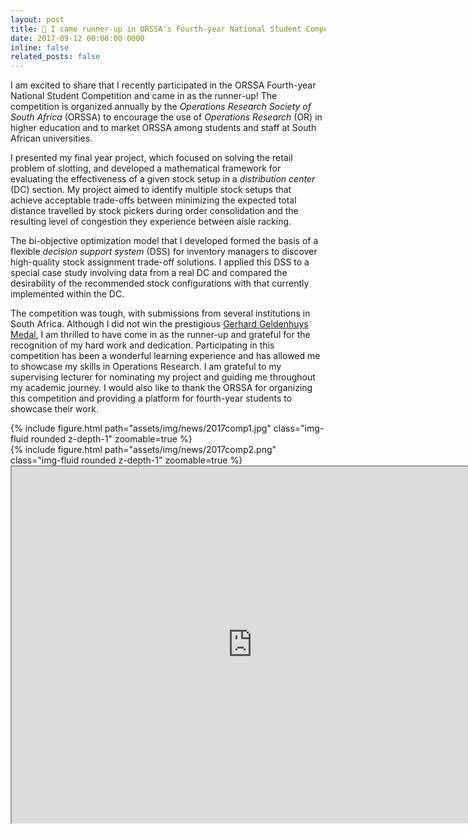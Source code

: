 ```yaml
---
layout: post
title: 🥈 I came runner-up in ORSSA's Fourth-year National Student Competition
date: 2017-09-12 00:00:00-0000
inline: false
related_posts: false
---
```


I am excited to share that I recently participated in the ORSSA Fourth-year National Student Competition and came in as the runner-up! The competition is organized annually by the *Operations Research Society of South Africa* (ORSSA) to encourage the use of *Operations Research* (OR) in higher education and to market ORSSA among students and staff at South African universities.

I presented my final year project, which focused on solving the retail problem of slotting, and developed a mathematical framework for evaluating the effectiveness of a given stock setup in a *distribution center* (DC) section. My project aimed to identify multiple stock setups that achieve acceptable trade-offs between minimizing the expected total distance travelled by stock pickers during order consolidation and the resulting level of congestion they experience between aisle racking.

The bi-objective optimization model that I developed formed the basis of a flexible *decision support system* (DSS) for inventory managers to discover high-quality stock assignment trade-off solutions. I applied this DSS to a special case study involving data from a real DC and compared the desirability of the recommended stock configurations with that currently implemented within the DC.

The competition was tough, with submissions from several institutions in South Africa. Although I did not win the prestigious [Gerhard Geldenhuys Medal](https://www.orssa.org.za/honscomp), I am thrilled to have come in as the runner-up and grateful for the recognition of my hard work and dedication. Participating in this competition has been a wonderful learning experience and has allowed me to showcase my skills in Operations Research. I am grateful to my supervising lecturer for nominating my project and guiding me throughout my academic journey. I would also like to thank the ORSSA for organizing this competition and providing a platform for fourth-year students to showcase their work.

<div class="row mt-3">
    <div class="col-sm mt-3 mt-md-0">
        {% include figure.html path="assets/img/news/2017comp1.jpg" class="img-fluid rounded z-depth-1" zoomable=true %}
    </div>
    <div class="col-sm mt-3 mt-md-0">
        {% include figure.html path="assets/img/news/2017comp2.png" class="img-fluid rounded z-depth-1" zoomable=true %}
    </div>
</div>
<iframe width="770" height="570.32" src="https://www.youtube.com/embed/S_QAAFVKKo0"></iframe>
